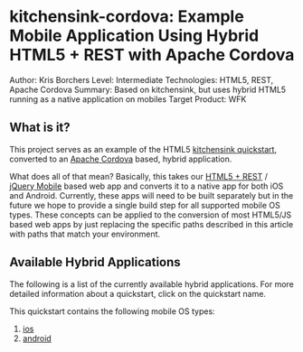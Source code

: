 kitchensink-cordova: Example Mobile Application Using Hybrid HTML5 + REST with Apache Cordova
===============================================================================================
Author: Kris Borchers
Level: Intermediate
Technologies: HTML5, REST, Apache Cordova
Summary: Based on kitchensink, but uses hybrid HTML5 running as a native application on mobiles
Target Product: WFK

What is it?
-----------

This project serves as an example of the HTML5 [kitchensink quickstart](https://github.com/jboss-jdf/jboss-as-quickstart/tree/master/kitchensink-html5-mobile), converted to an [Apache Cordova](http://incubator.apache.org/cordova/) based, hybrid application.

What does all of that mean? Basically, this takes our [HTML5 + REST](https://community.jboss.org/docs/DOC-17326) / [jQuery Mobile](http://www.jquerymobile.com) based web app and converts it to a native app for both iOS and Android. Currently, these apps will need to be built separately but in the future we hope to provide a single build step for all supported mobile OS types. These concepts can be applied to the conversion of most HTML5/JS based web apps by just replacing the specific paths described in this article with paths that match your environment.

Available Hybrid Applications
-----------------------------

The following is a list of the currently available hybrid applications.
For more detailed information about a quickstart, click on the quickstart name.

This quickstart contains the following mobile OS types:

1. [ios](ios/README.md)
2. [android](android/README.md)
